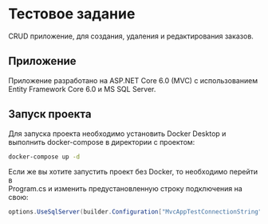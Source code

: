 # Тестовое задание

CRUD приложение, для создания, удаления и редактирования заказов.

## Приложение

Приложение разработано на ASP.NET Core 6.0 (MVC) с использованием Entity Framework Core 6.0 и MS SQL Server.

## Запуск проекта

Для запуска проекта необходимо установить Docker Desktop и выполнить docker-compose в директории с проектом:

```sh
docker-compose up -d
```

Если же вы хотите запустить проект без Docker, то необходимо перейти в  
Program.cs и изменить предустановленную строку подключения на свою:
```csharp
options.UseSqlServer(builder.Configuration["MvcAppTestConnectionString"]);
```